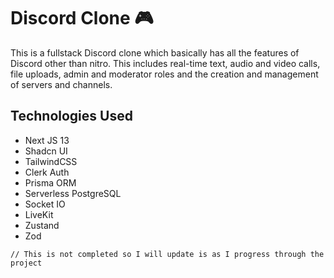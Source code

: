 # Discord Clone 🎮

This is a fullstack Discord clone which basically has all the features of Discord other than nitro. This includes real-time text, audio and video calls, file uploads, admin and moderator roles and the creation and management of servers and channels.

## Technologies Used
- Next JS 13
- Shadcn UI
- TailwindCSS
- Clerk  Auth
- Prisma ORM
- Serverless PostgreSQL
- Socket IO
- LiveKit
- Zustand
- Zod
```
// This is not completed so I will update is as I progress through the project
```